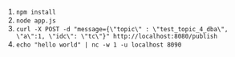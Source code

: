 1. `npm install`
1. `node app.js`
1. `curl -X POST -d "message={\"topic\" : \"test_topic_4_dba\", \"a\":1, \"idc\": \"tc\"}" http://localhost:8080/publish`
1. `echo "hello world" | nc -w 1 -u localhost 8090`
